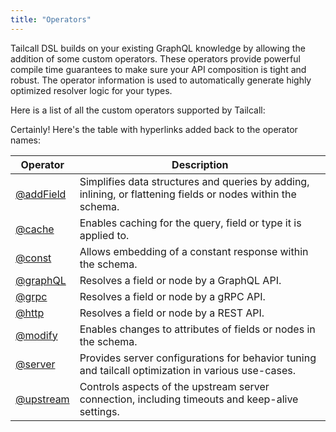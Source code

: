 ```yaml
---
title: "Operators"
---
```


Tailcall DSL builds on your existing GraphQL knowledge by allowing the addition of some custom operators. These operators provide powerful compile time guarantees to make sure your API composition is tight and robust. The operator information is used to automatically generate highly optimized resolver logic for your types.

Here is a list of all the custom operators supported by Tailcall:

Certainly! Here's the table with hyperlinks added back to the operator names:

<!-- SORT OPERATOR BY NAME -->

| Operator                  | Description                                                                                                  |
| ------------------------- | ------------------------------------------------------------------------------------------------------------ |
| [@addField](add-field.md) | Simplifies data structures and queries by adding, inlining, or flattening fields or nodes within the schema. |
| [@cache](cache.md)        | Enables caching for the query, field or type it is applied to.                                               |
| [@const](const.md)        | Allows embedding of a constant response within the schema.                                                   |
| [@graphQL](graphql.md)    | Resolves a field or node by a GraphQL API.                                                                   |
| [@grpc](grpc.md)          | Resolves a field or node by a gRPC API.                                                                      |
| [@http](http.md)          | Resolves a field or node by a REST API.                                                                      |
| [@modify](modify.md)      | Enables changes to attributes of fields or nodes in the schema.                                              |
| [@server](server.md)      | Provides server configurations for behavior tuning and tailcall optimization in various use-cases.           |
| [@upstream](upstream.md)  | Controls aspects of the upstream server connection, including timeouts and keep-alive settings.              |
